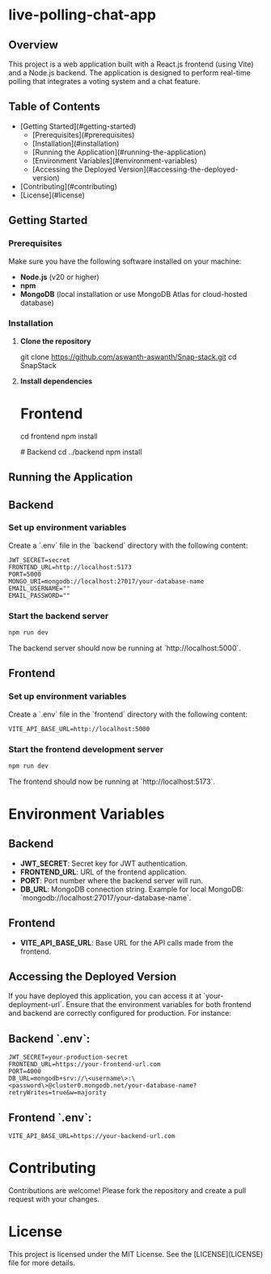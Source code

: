 # live-polling-chat-app

## Overview
This project is a web application built with a React.js frontend (using Vite) and a Node.js backend. The application is designed to perform real-time polling that integrates a voting system and a chat feature.

## Table of Contents
- [Getting Started\](\#getting-started)
  - [Prerequisites\](\#prerequisites)
  - [Installation\](\#installation)
  - [Running the Application\](\#running-the-application)
  - [Environment Variables\](\#environment-variables)
  - [Accessing the Deployed Version\](#accessing-the-deployed-version)
- [Contributing\](\#contributing)
- [License\](\#license)

## Getting Started

### Prerequisites
Make sure you have the following software installed on your machine:
- **Node.js** (v20 or higher)
- **npm**
- **MongoDB** (local installation or use MongoDB Atlas for cloud-hosted database)

### Installation

1. **Clone the repository**
   
   git clone https://github.com/aswanth-aswanth/Snap-stack.git
   cd SnapStack
   
2. **Install dependencies**

   
   # Frontend
   cd frontend
   npm install

   \# Backend
   cd ../backend
   npm install

## Running the Application

## Backend
### Set up environment variables
Create a \`.env\` file in the \`backend\` directory with the following content:

```text
JWT_SECRET=secret
FRONTEND_URL=http://localhost:5173
PORT=5000
MONGO_URI=mongodb://localhost:27017/your-database-name
EMAIL_USERNAME=""
EMAIL_PASSWORD=""
```

### Start the backend server
```bash
npm run dev
```

The backend server should now be running at \`http://localhost:5000\`.

## Frontend
### Set up environment variables
Create a \`.env\` file in the \`frontend\` directory with the following content:

```text
VITE_API_BASE_URL=http://localhost:5000
```

### Start the frontend development server
```bash
npm run dev
```

The frontend should now be running at \`http://localhost:5173\`.

# Environment Variables

## Backend
- **JWT_SECRET**: Secret key for JWT authentication.
- **FRONTEND_URL**: URL of the frontend application.
- **PORT**: Port number where the backend server will run.
- **DB_URL**: MongoDB connection string. Example for local MongoDB: \`mongodb://localhost:27017/your-database-name\`.

## Frontend
- **VITE_API_BASE_URL**: Base URL for the API calls made from the frontend.

## Accessing the Deployed Version
If you have deployed this application, you can access it at \`your-deployment-url\`. Ensure that the environment variables for both frontend and backend are correctly configured for production. For instance:

## Backend \`.env\`:
```text
JWT_SECRET=your-production-secret
FRONTEND_URL=https://your-frontend-url.com
PORT=4000
DB_URL=mongodb+srv://\<username\>:\<password\>@cluster0.mongodb.net/your-database-name?retryWrites=true&w=majority
```

## Frontend \`.env\`:
```text
VITE_API_BASE_URL=https://your-backend-url.com
```

# Contributing
Contributions are welcome! Please fork the repository and create a pull request with your changes.

# License
This project is licensed under the MIT License. See the \[LICENSE\](LICENSE) file for more details.
